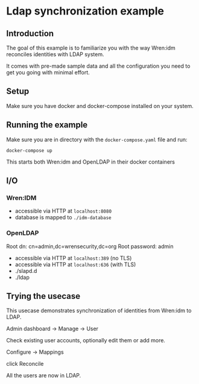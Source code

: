 # Ldap synchronization example

## Introduction

The goal of this example is to familiarize you with the way Wren:idm reconciles identities with
LDAP system.

It comes with pre-made sample data and all the configuration you need to get you going with minimal effort.

## Setup

Make sure you have docker and docker-compose installed on your system.

## Running the example

Make sure you are in directory with the `docker-compose.yaml` file
and run:

`docker-compose up`

This starts both Wren:idm and OpenLDAP in their docker containers

## I/O

### Wren:IDM

- accessible via HTTP at `localhost:8080`
- database is mapped to `./idm-database`

### OpenLDAP

Root dn: cn=admin,dc=wrensecurity,dc=org
Root password: admin

- accessible via HTTP at `localhost:389` (no TLS)
- accessible via HTTP at `localhost:636` (with TLS)
- ./slapd.d
- ./ldap

## Trying the usecase

This usecase demonstrates synchronization of identities from Wren:idm to LDAP.

Admin dashboard -> Manage -> User

Check existing user accounts, optionally edit them or add more.

Configure -> Mappings

click Reconcile

All the users are now in LDAP.

